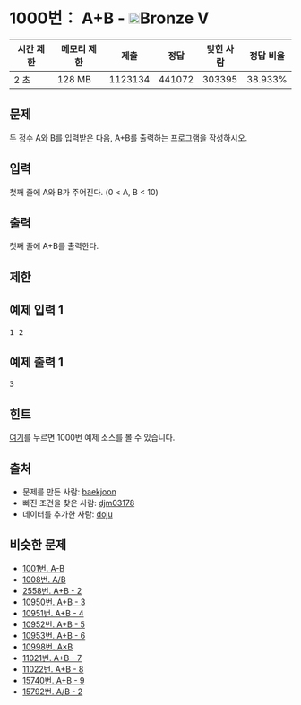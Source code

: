 # 1000번： A+B - <img src="https://static.solved.ac/tier_small/1.svg" style="height:20px" />Bronze V


| 시간 제한 | 메모리 제한 | 제출 | 정답 | 맞힌 사람 | 정답 비율 |
| --- | --- | --- | --- | --- | --- |
| 2 초 | 128 MB | 1123134 | 441072 | 303395 | 38.933% |


## 문제


두 정수 A와 B를 입력받은 다음, A+B를 출력하는 프로그램을 작성하시오.




## 입력


첫째 줄에 A와 B가 주어진다. (0 < A, B < 10)




## 출력


첫째 줄에 A+B를 출력한다.




## 제한




## 예제 입력 1


<pre>1 2
</pre>


## 예제 출력 1


<pre>3
</pre>




## 힌트


[여기](https://www.acmicpc.net/help/language)를 누르면 1000번 예제 소스를 볼 수 있습니다.




## 출처


- 문제를 만든 사람: [baekjoon](/user/baekjoon)
- 빠진 조건을 찾은 사람: [djm03178](/user/djm03178)
- 데이터를 추가한 사람: [doju](/user/doju)



## 비슷한 문제


- [1001번. A-B](/problem/1001)
- [1008번. A/B](/problem/1008)
- [2558번. A+B - 2](/problem/2558)
- [10950번. A+B - 3](/problem/10950)
- [10951번. A+B - 4](/problem/10951)
- [10952번. A+B - 5](/problem/10952)
- [10953번. A+B - 6](/problem/10953)
- [10998번. A×B](/problem/10998)
- [11021번. A+B - 7](/problem/11021)
- [11022번. A+B - 8](/problem/11022)
- [15740번. A+B - 9](/problem/15740)
- [15792번. A/B - 2](/problem/15792)




